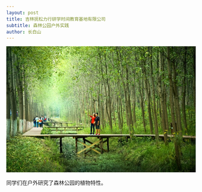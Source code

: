 ```yaml
---
layout: post
title: 吉林抚松力行研学时间教育基地有限公司
subtitle: 森林公园户外实践
author: 长白山
---
```



![](/uploads/w020170704599653934794.jpg)

同学们在户外研究了森林公园的植物特性。